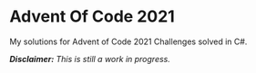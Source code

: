 # Advent Of Code 2021

My solutions for Advent of Code 2021 Challenges solved in C#.

<em><strong>Disclaimer:</strong> This is still a work in progress.</em>